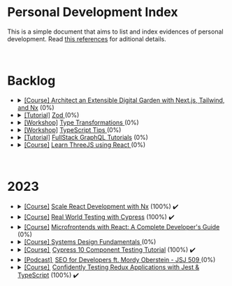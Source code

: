 # Personal Development Index

This is a simple document that aims to list and index evidences of personal development. Read [this references](./docs/references.md) for aditional details.

</br>
<h1>Backlog</h1>
<ul>
  <li>
    <details> 
      <summary>
        <a href="https://egghead.io/courses/architect-an-extensible-digital-garden-with-next-js-tailwind-and-nx-53f7628f">[Course] </a> <a href=""> Architect an Extensible Digital Garden with Next.js, Tailwind, and Nx</a> (0%)
      </summary>
      <ul>
        <li>
          Started: 
        </li>
        <li>
          Finished:
        </li>
      </ul>
      </details>
  </li>
  <li>
    <details> 
      <summary>
        <a href="https://www.totaltypescript.com/tutorials/zod">[Tutorial]</a> <a href=""> Zod <a> (0%)
      </summary>
      <ul>
        <li>
          Started: 
        </li>
        <li>
          Finished:
        </li>
      </ul>
      </details>
  </li>
  <li>
    <details> 
      <summary>
        <a href="https://www.totaltypescript.com/workshops/type-transformations">[Workshop]</a> <a href=""> Type Transformations </a> (0%)
      </summary>
      <ul>
        <li>
          Started: 
        </li>
        <li>
          Finished:
        </li>
      </ul>
      </details>
  </li>
  <li>
    <details> 
      <summary>
        <a href="https://www.totaltypescript.com/tips">[Workshop]</a> <a href="" > TypeScript Tips </a> (0%)
      </summary>
      <ul>
        <li>
          Started: 
        </li>
        <li>
          Finished:
        </li>
      </ul>
      </details>
  </li>
  <li>
    <details> 
      <summary>
        <a href="https://hasura.io/learn/">[Tutorial]</a> <a href="" >FullStack GraphQL Tutorials</a> (0%)
      </summary>
      <ul>
        <li>
          Started: 
        </li>
        <li>
          Finished:
        </li>
      </ul>
      </details>
  </li>
  <li>
    <details> 
    <summary>
      <a href="https://github.com/amaralc/learn-threejs-using-react">[Course]</a> <a href=""> Learn ThreeJS using React </a> (0%)
    </summary>
    <ul>
        <li>
          Started: 
        </li>
        <li>
          Finished:
        </li>
      </ul>
    </details>
  </li>
</ul>
</br>

<h1>2023</h1>
<ul>
<li>
    <details> 
      <summary>
        <a href="https://egghead.io/courses/scale-react-development-with-nx-4038">[Course]</a> <a  href=""> Scale React Development with Nx</a> (100%)  ✔️
      </summary>
      <ul>
        <li>
          Started: 07/02/2023
        </li>
        <li>
          Finished: 08/02/2023
        </li>
      </ul>
      </details>
  </li>
  <li>
    <details> 
      <summary>
        <a href="https://learn.cypress.io/">[Course]</a> <a href="">Real World Testing with Cypress</a> (100%)  ✔️
      </summary>
      <ul>
        <li>
          Started: 09/02/2023
        </li>
        <li>
          Finished: 09/02/2023
        </li>
      </ul>
      </details>
  </li>
   <li>
    <details> 
    <summary>
      <a href="https://github.com/amaralc/microfrontends-with-react">[Course]</a> <a href=""> Microfrontends with React: A Complete Developer's Guide </a> (0%)
    </summary>
    <ul>
        <li>
          Started:
        </li>
        <li>
          Finished:
        </li>
      </ul>
    </details>
  </li>
  <li>
    <details> 
    <summary>
      <a href="https://github.com/amaralc/systems-design-fundamentals-notes">[Course] </a> <a href=""> Systems Design Fundamentals </a>(0%)
    </summary>
    <ul>
      <li>
        Started:
      </li>
      <li>
        Finished:
      </li>
    </ul>
    </details>
  </li>
  <li>
    <details> 
    <summary>
      <a href="https://www.udemy.com/course/cypress-10-component-testing-tutorial/">[Course] </a> <a href=""> Cypress 10 Component Testing Tutorial<a> (100%)  ✔️
    </summary>
    <ul>
      <li>
        Started: 12/02/2023
      </li>
      <li>
        Finished:
      </li>
    </ul>
    </details>
  </li>
  <li>
      <details> 
    <summary>
      <a href="https://open.spotify.com/episode/0fFkB3gxS5sTZW2YzdBfci?si=096dffc0a2494322&nd=1">[Podcast] </a> <a href=""> SEO for Developers ft. Mordy Oberstein - JSJ 509 </a> (0%)
    </summary>
    <ul>
      <li>
        Started:
      </li>
      <li>
        Finished:
      </li>
    </ul>
    </details>
  </li>
    <li>
      <details> 
    <summary>
      <a href="https://egghead.io/courses/confidently-testing-redux-applications-with-jest-typescript-16e17d9b">[Course] </a> <a href="https://github.com/ItaloRAmaral/personal-development-index/tree/main/courses/Testing_redux_with_ts_and_jest"> Confidently Testing Redux Applications with Jest & TypeScript<a> (100%)   ✔️
    </summary>
    <ul>
      <li>
        Started: 09/02/2023
      </li>
      <li>
        Finished: 14/02/2023
      </li>
    </ul>
    </details>
  </li>
 
</br>
